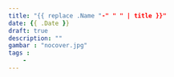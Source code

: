 ```yaml
---
title: "{{ replace .Name "-" " " | title }}"
date: {{ .Date }}
draft: true
description: ""
gambar : "nocover.jpg"
tags :
    -
---
```

